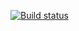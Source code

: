 [![Build status](https://ci.appveyor.com/api/projects/status/5nh87x3ffstd8gg4?svg=true)](https://ci.appveyor.com/project/Astiriy/patterns-task2)